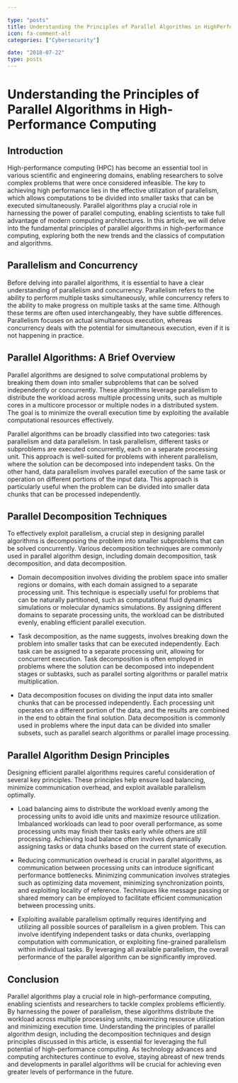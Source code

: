 ```yaml
---

type: "posts"
title: Understanding the Principles of Parallel Algorithms in HighPerformance Computing
icon: fa-comment-alt
categories: ["Cybersecurity"]

date: "2018-07-22"
type: posts
---
```





# Understanding the Principles of Parallel Algorithms in High-Performance Computing

## Introduction

High-performance computing (HPC) has become an essential tool in various scientific and engineering domains, enabling researchers to solve complex problems that were once considered infeasible. The key to achieving high performance lies in the effective utilization of parallelism, which allows computations to be divided into smaller tasks that can be executed simultaneously. Parallel algorithms play a crucial role in harnessing the power of parallel computing, enabling scientists to take full advantage of modern computing architectures. In this article, we will delve into the fundamental principles of parallel algorithms in high-performance computing, exploring both the new trends and the classics of computation and algorithms.

## Parallelism and Concurrency

Before delving into parallel algorithms, it is essential to have a clear understanding of parallelism and concurrency. Parallelism refers to the ability to perform multiple tasks simultaneously, while concurrency refers to the ability to make progress on multiple tasks at the same time. Although these terms are often used interchangeably, they have subtle differences. Parallelism focuses on actual simultaneous execution, whereas concurrency deals with the potential for simultaneous execution, even if it is not happening in practice.

## Parallel Algorithms: A Brief Overview

Parallel algorithms are designed to solve computational problems by breaking them down into smaller subproblems that can be solved independently or concurrently. These algorithms leverage parallelism to distribute the workload across multiple processing units, such as multiple cores in a multicore processor or multiple nodes in a distributed system. The goal is to minimize the overall execution time by exploiting the available computational resources effectively.

Parallel algorithms can be broadly classified into two categories: task parallelism and data parallelism. In task parallelism, different tasks or subproblems are executed concurrently, each on a separate processing unit. This approach is well-suited for problems with inherent parallelism, where the solution can be decomposed into independent tasks. On the other hand, data parallelism involves parallel execution of the same task or operation on different portions of the input data. This approach is particularly useful when the problem can be divided into smaller data chunks that can be processed independently.

## Parallel Decomposition Techniques

To effectively exploit parallelism, a crucial step in designing parallel algorithms is decomposing the problem into smaller subproblems that can be solved concurrently. Various decomposition techniques are commonly used in parallel algorithm design, including domain decomposition, task decomposition, and data decomposition.

- Domain decomposition involves dividing the problem space into smaller regions or domains, with each domain assigned to a separate processing unit. This technique is especially useful for problems that can be naturally partitioned, such as computational fluid dynamics simulations or molecular dynamics simulations. By assigning different domains to separate processing units, the workload can be distributed evenly, enabling efficient parallel execution.

- Task decomposition, as the name suggests, involves breaking down the problem into smaller tasks that can be executed independently. Each task can be assigned to a separate processing unit, allowing for concurrent execution. Task decomposition is often employed in problems where the solution can be decomposed into independent stages or subtasks, such as parallel sorting algorithms or parallel matrix multiplication.

- Data decomposition focuses on dividing the input data into smaller chunks that can be processed independently. Each processing unit operates on a different portion of the data, and the results are combined in the end to obtain the final solution. Data decomposition is commonly used in problems where the input data can be divided into smaller subsets, such as parallel search algorithms or parallel image processing.

## Parallel Algorithm Design Principles

Designing efficient parallel algorithms requires careful consideration of several key principles. These principles help ensure load balancing, minimize communication overhead, and exploit available parallelism optimally.

- Load balancing aims to distribute the workload evenly among the processing units to avoid idle units and maximize resource utilization. Imbalanced workloads can lead to poor overall performance, as some processing units may finish their tasks early while others are still processing. Achieving load balance often involves dynamically assigning tasks or data chunks based on the current state of execution.

- Reducing communication overhead is crucial in parallel algorithms, as communication between processing units can introduce significant performance bottlenecks. Minimizing communication involves strategies such as optimizing data movement, minimizing synchronization points, and exploiting locality of reference. Techniques like message passing or shared memory can be employed to facilitate efficient communication between processing units.

- Exploiting available parallelism optimally requires identifying and utilizing all possible sources of parallelism in a given problem. This can involve identifying independent tasks or data chunks, overlapping computation with communication, or exploiting fine-grained parallelism within individual tasks. By leveraging all available parallelism, the overall performance of the parallel algorithm can be significantly improved.

## Conclusion

Parallel algorithms play a crucial role in high-performance computing, enabling scientists and researchers to tackle complex problems efficiently. By harnessing the power of parallelism, these algorithms distribute the workload across multiple processing units, maximizing resource utilization and minimizing execution time. Understanding the principles of parallel algorithm design, including the decomposition techniques and design principles discussed in this article, is essential for leveraging the full potential of high-performance computing. As technology advances and computing architectures continue to evolve, staying abreast of new trends and developments in parallel algorithms will be crucial for achieving even greater levels of performance in the future.